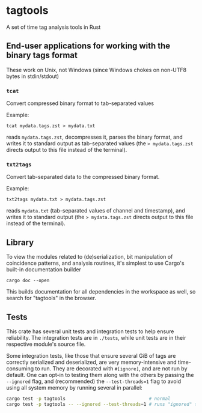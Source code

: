 # tagtools

A set of time tag analysis tools in Rust

## End-user applications for working with the binary tags format

These work on Unix, not Windows (since Windows chokes on non-UTF8 bytes in stdin/stdout)

### `tcat`

Convert compressed binary format to tab-separated values

Example:

    tcat mydata.tags.zst > mydata.txt

reads `mydata.tags.zst`, decompresses it, parses the binary format, and writes it to
standard output as tab-separated values (the `> mydata.tags.zst` directs output to this
file instead of the terminal).

### `txt2tags`

Convert tab-separated data to the compressed binary format.

Example:

    txt2tags mydata.txt > mydata.tags.zst

reads `mydata.txt` (tab-separated values of channel and timestamp), and writes it to
standard output (the `> mydata.tags.zst` directs output to this file instead of the
terminal).

## Library

To view the modules related to (de)serialization, bit manipulation of coincidence
patterns, and analysis routines, it's simplest to use Cargo's built-in documentation
builder

    cargo doc --open

This builds documentation for all dependencies in the workspace as well, so search
for "tagtools" in the browser.

## Tests

This crate has several unit tests and integration tests to help ensure reliability.
The integration tests are in `./tests`, while unit tests are in their respective
module's source file.

Some integration tests, like those that ensure several GiB of tags are correctly
serialized and deserialized, are very memory-intensive and time-consuming to
run. They are decorated with `#[ignore]`, and are not run by default. One can
opt-in to testing them along with the others by passing the `--ignored` flag,
and (recommended) the `--test-threads=1` flag to avoid using all system memory
by running several in parallel:

```sh
cargo test -p tagtools                               # normal
cargo test -p tagtools -- --ignored --test-threads=1 # runs "ignored" tests too
```